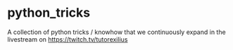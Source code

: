 # python_tricks

A collection of python tricks / knowhow that we continuously expand in the livestream on https://twitch.tv/tutorexilius
